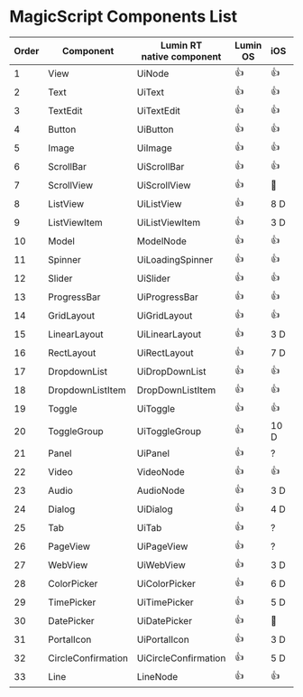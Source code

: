 ﻿# MagicScript Components List

Order | Component | Lumin RT<br>native component | Lumin OS | iOS | Android | Test<br>Links
------|-----------|----------|-------------|-----|---------|---------|
 1 | View | UiNode | :thumbsup: | 👍 | 👍 | [link](coverage/View.md)
 2 | Text | UiText | :thumbsup: | 👍 | 👍 | [link](coverage/Text.md)
 3 | TextEdit | UiTextEdit | :thumbsup: | 👍 | 👍 | [link](coverage/TextEdit.md)
 4 | Button | UiButton | :thumbsup: | 👍 | 👍 | [link](coverage/Button.md)
 5 | Image | UiImage | :thumbsup: | 👍 | 👍 | [link](coverage/Image.md)
 6 | ScrollBar | UiScrollBar | :thumbsup: | 👍 | 👍 | [link](coverage/ScrollBar.md)
 7 | ScrollView | UiScrollView | :thumbsup: | 🚧 | 🚧 |
 8 | ListView | UiListView | :thumbsup: | 8 D | 6 D |
 9 | ListViewItem | UiListViewItem | :thumbsup: | 3 D | 3 D |
10 | Model | ModelNode | :thumbsup: | 👍 | 👍 | [link](coverage/Model.md)
11 | Spinner | UiLoadingSpinner | :thumbsup: | 👍| 👍 | [link](coverage/Spinner.md)
12 | Slider | UiSlider | :thumbsup: | 👍 | 👍 | [link](coverage/Slider.md)
13 | ProgressBar | UiProgressBar | :thumbsup: | 👍 | 👍 | [link](coverage/ProgressBar.md)
14 | GridLayout | UiGridLayout | :thumbsup: | 👍 | 👍 | [link](coverage/GridLayout.md)
15 | LinearLayout | UiLinearLayout | :thumbsup: | 3 D | 👍 | [link](coverage/LinearLayout.md)
16 | RectLayout | UiRectLayout | :thumbsup: | 7 D | 👍 |
17 | DropdownList | UiDropDownList | :thumbsup: | 👍 | 🚧 | [link](coverage/DropdownList.md)
18 | DropdownListItem | DropDownListItem | :thumbsup: | 👍 | 👍 | [link](coverage/DropdownListItem.md)
19 | Toggle | UiToggle | :thumbsup: | 👍 | 👍 | [link](coverage/Toggle.md)
20 | ToggleGroup | UiToggleGroup | :thumbsup: | 10 D | 2 D |
21 | Panel | UiPanel | :thumbsup: | ? | 2 D |
22 | Video | VideoNode | :thumbsup: | 👍 | 👍 | [link](coverage/Video.md)
23 | Audio | AudioNode | :thumbsup: | 3 D | 4 D |
24 | Dialog | UiDialog | :thumbsup: | 4 D | 3 D |
25 | Tab | UiTab | :thumbsup: | ? | 3 D |
26 | PageView | UiPageView | :thumbsup: | ? | 2.5 D |
27 | WebView | UiWebView | :thumbsup: | 3 D | 3 D |
28 | ColorPicker | UiColorPicker | :thumbsup: | 6 D | 4 D |
29 | TimePicker | UiTimePicker | :thumbsup: | 5 D | 4 D |
30 | DatePicker | UiDatePicker | :thumbsup: | 🚧 | 4 D |
31 | PortalIcon | UiPortalIcon | :thumbsup: | 3 D | ? |
32 | CircleConfirmation | UiCircleConfirmation | :thumbsup: | 5 D | 2 D
33 | Line | LineNode | :thumbsup: | 👍 | 👍 | [link](coverage/Line.md)
